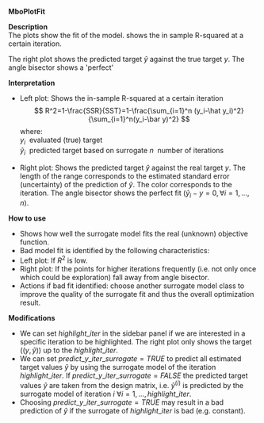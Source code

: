 **MboPlotFit**

**Description**    
 The plots show the fit of the model. shows the in sample R-squared at a certain iteration.  


The right plot shows the predicted target $\hat y$ against the true target $y$. The angle bisector shows a 'perfect' 

**Interpretation**   
  * Left plot: Shows the in-sample R-squared at a certain iteration
  $$
    R^2=1-\frac{SSR}{SST}=1-\frac{\sum_{i=1}^n (y_i-\hat y_i)^2}{\sum_{i=1}^n(y_i-\bar y)^2}
  $$
    where:  
    $y_i$  evaluated (true) target  
    $\hat y_i$  predicted target based on surrogate
    $n$  number of iterations   
    
  * Right plot: Shows the predicted target $\hat y$ against the real target $y$. The length of the range corresponds to the estimated standard error (uncertainty) of the prediction of $\hat y$. The color corresponds to the iteration. The angle bisector shows the perfect fit ($\hat y_i - y = 0, \forall i=1,\ldots, n$).  

**How to use**  
  * Shows how well the surrogate model fits the real (unknown) objective function.
  * Bad model fit is identified by the following characteristics:  
   * Left plot: If $R^2$ is low.  
   * Right plot: If the points for higher iterations frequently (i.e. not only once which could be exploration) fall away from angle bisector.
  * Actions if bad fit identified: choose another surrogate model class to improve the quality of the surrogate fit and thus the overall optimization result.  
  
**Modifications**
  * We can set $highlight\_iter$ in the sidebar panel if we are interested in a specific iteration to be highlighted. The right plot only shows the target ($(y, \hat y)$) up to the $highlight\_iter$.  
  * We can set $predict\_y\_iter\_surrogate = TRUE$ to predict all estimated target values $\hat y$ by using the surrogate model of the iteration $highlight\_iter$. If $predict\_y\_iter\_surrogate = FALSE$ the predicted target values $\hat y$ are taken from the design matrix, i.e. $\hat y^{(i)}$ is predicted by the surrogate model of iteration $i$ $\forall i=1,\ldots,highlight\_iter$.  
  * Choosing $predict\_y\_iter\_surrogate = TRUE$ may result in a bad prediction of $\hat y$ if the surrogate of $highlight\_iter$ is bad (e.g. constant).


  

